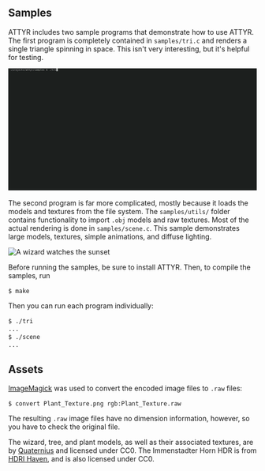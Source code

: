 ## Samples

ATTYR includes two sample programs that demonstrate how to use ATTYR. The first program is completely contained in `samples/tri.c` and renders a single triangle spinning in space. This isn't very interesting, but it's helpful for testing.

![Spinning triangle](https://github.com/thcopeland/attyr/blob/master/samples/assets/tri.gif)

The second program is far more complicated, mostly because it loads the models and textures from the file system. The `samples/utils/` folder contains functionality to import `.obj` models and raw textures. Most of the actual rendering is done in `samples/scene.c`. This sample demonstrates large models, textures, simple animations, and diffuse lighting.

![A wizard watches the sunset](https://github.com/thcopeland/attyr/blob/master/samples/assets/scene.gif)

Before running the samples, be sure to install ATTYR. Then, to compile the samples, run

```
$ make
```

Then you can run each program individually:

```
$ ./tri
...
$ ./scene
...
```

## Assets

[ImageMagick](https://github.com/ImageMagick/ImageMagick) was used to convert the encoded image files to `.raw` files:

```
$ convert Plant_Texture.png rgb:Plant_Texture.raw
```
The resulting `.raw` image files have no dimension information, however, so you have to check the original file.

The wizard, tree, and plant models, as well as their associated textures, are by [Quaternius](https://www.patreon.com/quaternius) and licensed under CC0. The Immenstadter Horn HDR is from [HDRI Haven](https://hdrihaven.com), and is also licensed under CC0.
